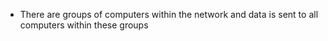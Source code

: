 - There are groups of computers within the network and data is sent to all computers within these groups